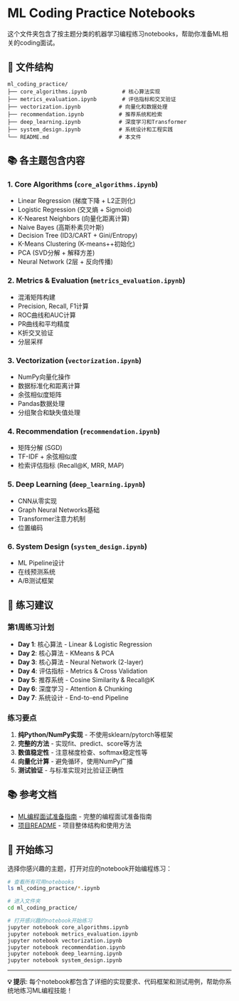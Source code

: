 # ML Coding Practice Notebooks

这个文件夹包含了按主题分类的机器学习编程练习notebooks，帮助你准备ML相关的coding面试。

## 📁 文件结构

```
ml_coding_practice/
├── core_algorithms.ipynb           # 核心算法实现
├── metrics_evaluation.ipynb        # 评估指标和交叉验证
├── vectorization.ipynb            # 向量化和数据处理
├── recommendation.ipynb           # 推荐系统和检索
├── deep_learning.ipynb            # 深度学习和Transformer
├── system_design.ipynb            # 系统设计和工程实践
└── README.md                      # 本文件
```

## 📚 各主题包含内容

### 1. Core Algorithms (`core_algorithms.ipynb`)
- Linear Regression (梯度下降 + L2正则化)
- Logistic Regression (交叉熵 + Sigmoid)
- K-Nearest Neighbors (向量化距离计算)
- Naive Bayes (高斯朴素贝叶斯)
- Decision Tree (ID3/CART + Gini/Entropy)
- K-Means Clustering (K-means++初始化)
- PCA (SVD分解 + 解释方差)
- Neural Network (2层 + 反向传播)

### 2. Metrics & Evaluation (`metrics_evaluation.ipynb`)
- 混淆矩阵构建
- Precision, Recall, F1计算
- ROC曲线和AUC计算
- PR曲线和平均精度
- K折交叉验证
- 分层采样

### 3. Vectorization (`vectorization.ipynb`)
- NumPy向量化操作
- 数据标准化和距离计算
- 余弦相似度矩阵
- Pandas数据处理
- 分组聚合和缺失值处理

### 4. Recommendation (`recommendation.ipynb`)
- 矩阵分解 (SGD)
- TF-IDF + 余弦相似度
- 检索评估指标 (Recall@K, MRR, MAP)

### 5. Deep Learning (`deep_learning.ipynb`)
- CNN从零实现
- Graph Neural Networks基础
- Transformer注意力机制
- 位置编码

### 6. System Design (`system_design.ipynb`)
- ML Pipeline设计
- 在线预测系统
- A/B测试框架

## 🎯 练习建议

### 第1周练习计划
- **Day 1**: 核心算法 - Linear & Logistic Regression
- **Day 2**: 核心算法 - KMeans & PCA  
- **Day 3**: 核心算法 - Neural Network (2-layer)
- **Day 4**: 评估指标 - Metrics & Cross Validation
- **Day 5**: 推荐系统 - Cosine Similarity & Recall@K
- **Day 6**: 深度学习 - Attention & Chunking
- **Day 7**: 系统设计 - End-to-end Pipeline

### 练习要点
1. **纯Python/NumPy实现** - 不使用sklearn/pytorch等框架
2. **完整的方法** - 实现fit、predict、score等方法
3. **数值稳定性** - 注意梯度检查、softmax稳定性等
4. **向量化计算** - 避免循环，使用NumPy广播
5. **测试验证** - 与标准实现对比验证正确性

## 📚 参考文档
- [ML编程面试准备指南](../ML_coding.md) - 完整的编程面试准备指南
- [项目README](../README.md) - 项目整体结构和使用方法

## 🚀 开始练习

选择你感兴趣的主题，打开对应的notebook开始编程练习：

```bash
# 查看所有可用notebooks
ls ml_coding_practice/*.ipynb

# 进入文件夹
cd ml_coding_practice/

# 打开感兴趣的notebook开始练习
jupyter notebook core_algorithms.ipynb
jupyter notebook metrics_evaluation.ipynb
jupyter notebook vectorization.ipynb
jupyter notebook recommendation.ipynb
jupyter notebook deep_learning.ipynb
jupyter notebook system_design.ipynb
```

---

**💡 提示**: 每个notebook都包含了详细的实现要求、代码框架和测试用例，帮助你系统地练习ML编程技能！

